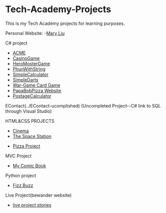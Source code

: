 # Tech-Academy-Projects
This is my Tech Academy projects for learning purposes.

Personal Website:
-[Mary Liu](../maryliu521.github.io)

 C# project
 - [ACME](/Academy-Projects/C%23/ACME)
 - [CasinoGame](/Academy-Projects/C%23/MegaChallengeCasino-34)
 - [HeroMosterGame](/Academy-Projects/C%23/ChallengeHeroMonsterPart2)
 - [PhunWithString](/Academy-Projects/C%23/ChallengePhunWithString-35)
 - [SimpleCalculator](/Academy-Projects/C%23/ChallengeSimpleCalculator)
 - [SimpleDarts](/Academy-Projects/C%23/ChallengeSimpleDarts)
 - [War-Game Card Game](/Academy-Projects/C%23/War-Game)
 - [PapaBobPizza Website](/Academy-Projects/C%23/PapaBobPizza-3LAYERS)
 - [PostageCalculator](/Academy-Projects/C%23/postage-calculator-challenge)

 EContact(../EContact-ucomplished)
 (Uncompleted Project--C# link to SQL through Visual Studio)

 HTML&CSS PROJECTS
* [Cinema](/Academy-Projects/HTML%26CSS/cinema)
* [The Space Station](/Academy-Projects/HTML%26CSS/The-Space-Station)
- [Pizza Project](/Academy-Projects/PizzaProject)

 MVC Project
* [ My Comic Book](/Academy-Projects/MyComicBook-MVC)

 Python project
+ [Fizz Buzz](/Academy-Projects/Python)

Live Project(bewander website)
* [live project stories](/Academy-Projects/Note-for-live-project.docx)

